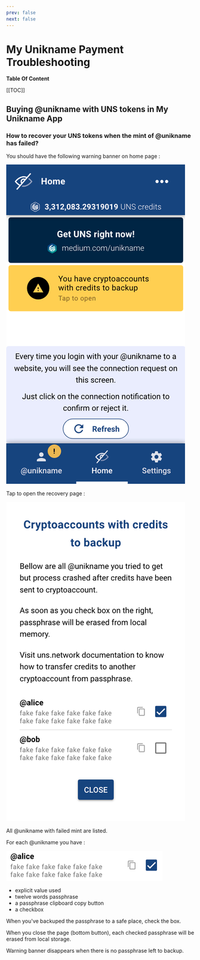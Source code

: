 ```yaml
---
prev: false
next: false
---
```


# My Unikname Payment Troubleshooting

**Table Of Content**

[[TOC]]

## Buying @unikname with UNS tokens in My Unikname App

### How to recover your UNS tokens when the mint of @unikname has failed?

You should have the following warning banner on home page :

<hpicture >![failed mint banner](./images/mun-payment-banner.png)</hpicture>

Tap to open the recovery page :

<hpicture >![failed mint backup](./images/mun-payment-backup.png)</hpicture>

All @unikname with failed mint are listed.

For each @unikname you have :

<hpicture >![failed mint backup](./images/mun-payment-item.png)</hpicture>

- explicit value used
- twelve words passphrase
- a passphrase clipboard copy button
- a checkbox

When you've backuped the passphrase to a safe place, check the box.

When you close the page (bottom button), each checked passphrase will be erased from local storage.

Warning banner disappears when there is no passphrase left to backup.
